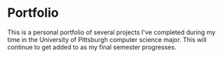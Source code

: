 Portfolio
=========

This is a personal portfolio of several projects I've completed during my time in the University of Pittsburgh computer science major.
This will continue to get added to as my final semester progresses.
